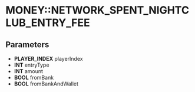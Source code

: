 # MONEY::NETWORK_SPENT_NIGHTCLUB_ENTRY_FEE

## Parameters
* **PLAYER_INDEX** playerIndex
* **INT** entryType
* **INT** amount
* **BOOL** fromBank
* **BOOL** fromBankAndWallet